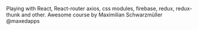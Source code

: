 Playing with React, React-router axios, css modules, firebase, redux, redux-thunk and other.
Awesome course by Maximilian Schwarzmüller @maxedapps